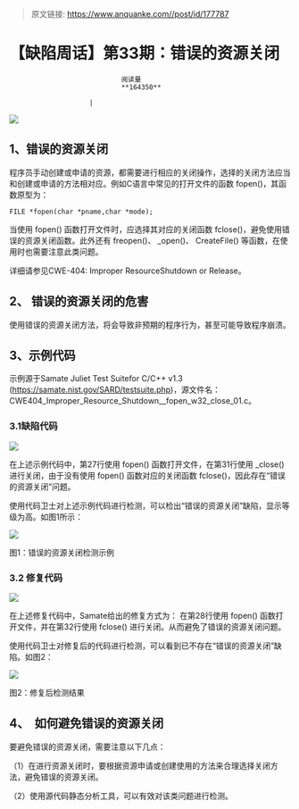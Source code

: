 > 原文链接: https://www.anquanke.com//post/id/177787 


# 【缺陷周话】第33期：错误的资源关闭


                                阅读量   
                                **164350**
                            
                        |
                        
                                                                                    



[![](https://p4.ssl.qhimg.com/t01649690fcb193fd32.jpg)](https://p4.ssl.qhimg.com/t01649690fcb193fd32.jpg)



## 1、错误的资源关闭

程序员手动创建或申请的资源，都需要进行相应的关闭操作，选择的关闭方法应当和创建或申请的方法相对应。例如C语言中常见的打开文件的函数 fopen()，其函数原型为：

```
FILE *fopen(char *pname,char *mode);
```

当使用 fopen() 函数打开文件时，应选择其对应的关闭函数 fclose()，避免使用错误的资源关闭函数。此外还有 freopen()、 _open()、 CreateFile() 等函数，在使用时也需要注意此类问题。

详细请参见CWE-404: Improper ResourceShutdown or Release。



## 2、 错误的资源关闭的危害

使用错误的资源关闭方法，将会导致非预期的程序行为，甚至可能导致程序崩溃。



## 3、示例代码

示例源于Samate Juliet Test Suitefor C/C++ v1.3 (https://samate.nist.gov/SARD/testsuite.php)，源文件名：CWE404_Improper_Resource_Shutdown__fopen_w32_close_01.c。

### 3.1缺陷代码

[![](https://p3.ssl.qhimg.com/t01214af5b70d4e5bf5.png)](https://p3.ssl.qhimg.com/t01214af5b70d4e5bf5.png)

在上述示例代码中，第27行使用 fopen() 函数打开文件，在第31行使用 _close() 进行关闭，由于没有使用 fopen() 函数对应的关闭函数 fclose()，因此存在“错误的资源关闭”问题。

使用代码卫士对上述示例代码进行检测，可以检出“错误的资源关闭”缺陷，显示等级为高。如图1所示：

[![](https://p2.ssl.qhimg.com/t010f3be9d8959e8be0.png)](https://p2.ssl.qhimg.com/t010f3be9d8959e8be0.png)

图1：错误的资源关闭检测示例

### 3.2 修复代码

[![](https://p5.ssl.qhimg.com/t01a31e96c4c1fd8504.png)](https://p5.ssl.qhimg.com/t01a31e96c4c1fd8504.png)

在上述修复代码中，Samate给出的修复方式为： 在第28行使用 fopen() 函数打开文件，并在第32行使用 fclose() 进行关闭。从而避免了错误的资源关闭问题。

使用代码卫士对修复后的代码进行检测，可以看到已不存在“错误的资源关闭”缺陷。如图2：

[![](https://p0.ssl.qhimg.com/t010264d08d39599953.png)](https://p0.ssl.qhimg.com/t010264d08d39599953.png)

图2：修复后检测结果



## 4、  如何避免错误的资源关闭

要避免错误的资源关闭，需要注意以下几点：

（1）在进行资源关闭时，要根据资源申请或创建使用的方法来合理选择关闭方法，避免错误的资源关闭。

（2）使用源代码静态分析工具，可以有效对该类问题进行检测。
